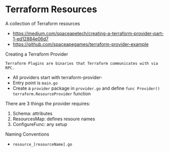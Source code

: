 # Terraform Resources
A collection of Terraform resources

- https://medium.com/spaceapetech/creating-a-terraform-provider-part-1-ed12884e06d7
- https://github.com/spaceapegames/terraform-provider-example

Creating a Terraform Provider

`Terraform Plugins are binaries that Terraform communicates with via RPC.`

- All providers start with terraform-provider-
- Entry point is `main.go`
- Create a `provider` package in `provider.go` and define `func Provider() terraform.ResourceProvider` function

There are 3 things the provider requires:
1. Schema: attributes
2. ResourcesMap: defines resoure names
3. ConfigureFunc: any setup

Naming Conventions
- `resource_[resourceName].go`

